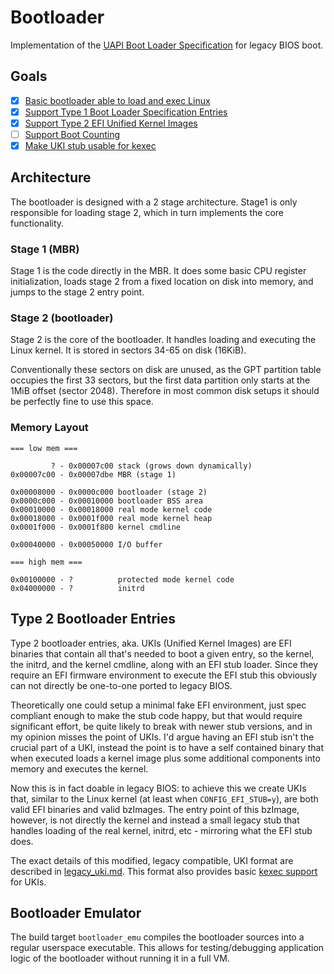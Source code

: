 # Bootloader

Implementation of the [UAPI Boot Loader Specification](https://uapi-group.org/specifications/specs/boot_loader_specification/) for legacy BIOS boot.

## Goals

- [x] [Basic bootloader able to load and exec Linux](https://github.com/nkraetzschmar/bootloader/issues/1)
- [x] [Support Type 1 Boot Loader Specification Entries](https://github.com/nkraetzschmar/bootloader/issues/10)
- [x] [Support Type 2 EFI Unified Kernel Images](https://github.com/nkraetzschmar/bootloader/issues/11)
- [ ] [Support Boot Counting](https://github.com/nkraetzschmar/bootloader/issues/12)
- [x] [Make UKI stub usable for kexec](https://github.com/nkraetzschmar/bootloader/issues/13)

## Architecture

The bootloader is designed with a 2 stage architecture.
Stage1 is only responsible for loading stage 2, which in turn implements the core functionality.

### Stage 1 (MBR)

Stage 1 is the code directly in the MBR.
It does some basic CPU register initialization, loads stage 2 from a fixed location on disk into memory, and jumps to the stage 2 entry point.

### Stage 2 (bootloader)

Stage 2 is the core of the bootloader.
It handles loading and executing the Linux kernel.
It is stored in sectors 34-65 on disk (16KiB).

Conventionally these sectors on disk are unused, as the GPT partition table occupies the first 33 sectors, but the first data partition only starts at the 1MiB offset (sector 2048).
Therefore in most common disk setups it should be perfectly fine to use this space.

### Memory Layout

```
=== low mem ===

         ? - 0x00007c00 stack (grows down dynamically)
0x00007c00 - 0x00007dbe MBR (stage 1)

0x00008000 - 0x0000c000 bootloader (stage 2)
0x0000c000 - 0x00010000 bootloader BSS area
0x00010000 - 0x00018000 real mode kernel code
0x00018000 - 0x0001f000 real mode kernel heap
0x0001f000 - 0x0001f800 kernel cmdline

0x00040000 - 0x00050000 I/O buffer

=== high mem ===

0x00100000 - ?          protected mode kernel code
0x04000000 - ?          initrd
```

## Type 2 Bootloader Entries

Type 2 bootloader entries, aka. UKIs (Unified Kernel Images) are EFI binaries that contain all that's needed to boot a given entry, so the kernel, the initrd, and the kernel cmdline, along with an EFI stub loader.
Since they require an EFI firmware environment to execute the EFI stub this obviously can not directly be one-to-one ported to legacy BIOS.

Theoretically one could setup a minimal fake EFI environment, just spec compliant enough to make the stub code happy, but that would require significant effort, be quite likely to break with newer stub versions, and in my opinion misses the point of UKIs.
I'd argue having an EFI stub isn't the crucial part of a UKI, instead the point is to have a self contained binary that when executed loads a kernel image plus some additional components into memory and executes the kernel.

Now this is in fact doable in legacy BIOS: to achieve this we create UKIs that, similar to the Linux kernel (at least when `CONFIG_EFI_STUB=y`), are both valid EFI binaries and valid bzImages.
The entry point of this bzImage, however, is not directly the kernel and instead a small legacy stub that handles loading of the real kernel, initrd, etc - mirroring what the EFI stub does.

The exact details of this modified, legacy compatible, UKI format are described in [legacy_uki.md](./legacy_uki.md).
This format also provides basic [kexec support](./legacy_uki.md#kexec-support) for UKIs.

## Bootloader Emulator

The build target `bootloader_emu` compiles the bootloader sources into a regular userspace executable.
This allows for testing/debugging application logic of the bootloader without running it in a full VM.
